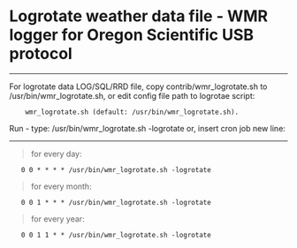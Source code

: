 # Logrotate weather data file - WMR logger for Oregon Scientific USB protocol #

---

For logrotate data LOG/SQL/RRD file, copy contrib/wmr\_logrotate.sh
to /usr/bin/wmr\_logrotate.sh, or edit config file path to logrotae
script:
```
	wmr_logrotate.sh (default: /usr/bin/wmr_logrotate.sh).
```
Run - type: /usr/bin/wmr\_logrotate.sh -logrotate
or, insert cron job new line:

---

> for every day:
```
   0 0 * * * * /usr/bin/wmr_logrotate.sh -logrotate
```

> for every month:
```
   0 0 1 * * * /usr/bin/wmr_logrotate.sh -logrotate
```

> for every year:
```
   0 0 1 1 * * /usr/bin/wmr_logrotate.sh -logrotate
```